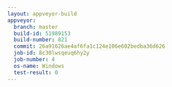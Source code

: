 ```yaml
---
layout: appveyor-build
appveyor:
  branch: master
  build-id: 51989153
  build-number: 821
  commit: 26a91626ae4af6fa1c124e106e602bedba36d626
  job-id: 8c30lwsqeuq6hy2y
  job-number: 4
  os-name: Windows
  test-result: 0
---
```

